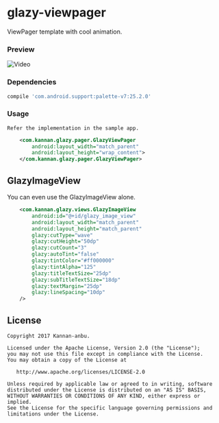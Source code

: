 # glazy-viewpager

ViewPager template with cool animation.

### Preview

![Video](https://github.com/kannan-anbu/glazy-viewpager/blob/master/app/src/main/res/drawable-nodpi/sample_gif.gif)


### Dependencies
```groovy
compile 'com.android.support:palette-v7:25.2.0'
```

### Usage
    Refer the implementation in the sample app.
```xml
    <com.kannan.glazy.pager.GlazyViewPager
        android:layout_width="match_parent"
        android:layout_height="wrap_content">
    </com.kannan.glazy.pager.GlazyViewPager>
```

## GlazyImageView
You can even use the GlazyImageView alone.

```xml
    <com.kannan.glazy.views.GlazyImageView
        android:id="@+id/glazy_image_view"
        android:layout_width="match_parent"
        android:layout_height="match_parent"
        glazy:cutType="wave"
        glazy:cutHeight="50dp"
        glazy:cutCount="3"
        glazy:autoTint="false"
        glazy:tintColor="#ff000000"
        glazy:tintAlpha="125"
        glazy:titleTextSize="25dp"
        glazy:subTitleTextSize="18dp"
        glazy:textMargin="25dp"
        glazy:lineSpacing="10dp"
    />
```

License
--------

    Copyright 2017 Kannan-anbu.

    Licensed under the Apache License, Version 2.0 (the "License");
    you may not use this file except in compliance with the License.
    You may obtain a copy of the License at

       http://www.apache.org/licenses/LICENSE-2.0

    Unless required by applicable law or agreed to in writing, software
    distributed under the License is distributed on an "AS IS" BASIS,
    WITHOUT WARRANTIES OR CONDITIONS OF ANY KIND, either express or implied.
    See the License for the specific language governing permissions and
    limitations under the License.
